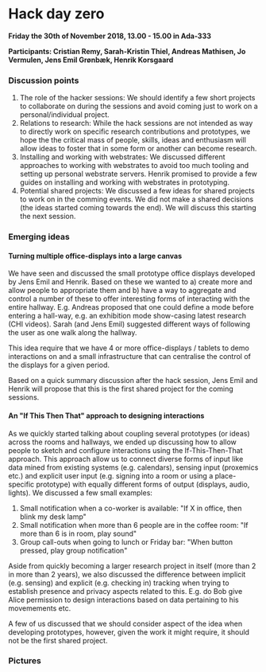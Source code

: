 # Hack day zero
**Friday the 30th of November 2018, 13.00 - 15.00 in Ada-333**

**Participants: Cristian Remy, Sarah-Kristin Thiel, Andreas Mathisen, Jo Vermulen, Jens Emil Grønbæk, Henrik Korsgaard**

### Discussion points
1. The role of the hacker sessions: We should identify a few short projects to collaborate on during the sessions and avoid coming just to work on a personal/individual project. 
2. Relations to research: While the hack sessions are not intended as way to directly work on specific research contributions and prototypes, we hope the the critical mass of people, skills, ideas and enthusiasm will allow ideas to foster that in some form or another can become research.
3. Installing and working with webstrates: We discussed different approaches to working with webstrates to avoid too much tooling and setting up personal webstrate servers. Henrik promised to provide a few guides on installing and working with webstrates in prototyping.
4. Potential shared projects: We discussed a few ideas for shared projects to work on in the comming events. We did not make a shared decisions (the ideas started coming towards the end). We will discuss this starting the next session.

### Emerging ideas

#### Turning multiple office-displays into a large canvas
We have seen and discussed the small prototype office displays developed by Jens Emil and Henrik. Based on these we wanted to a) create more and allow people to appropriate them and b) have a way to aggregate and control a number of these to offer interesting forms of interacting with the entire hallway. E.g. Andreas proposed that one could define a mode before entering a hall-way, e.g. an exhibition mode show-casing latest research (CHI videos). Sarah (and Jens Emil) suggested different ways of following the user as one walk along the hallway.

This idea require that we have 4 or more office-displays / tablets to demo interactions on and a small infrastructure that can centralise the control of the displays for a given period. 

Based on a quick summary discussion after the hack session, Jens Emil and Henrik will propose that this is the first shared project for the coming sessions.

#### An "If This Then That" approach to designing interactions
As we quickly started talking about coupling several prototypes (or ideas) across the rooms and hallways, we ended up discussing how to allow people to sketch and configure interactions using the If-This-Then-That approach. This approach allow us to connect diverse forms of input like data mined from existing systems (e.g. calendars), sensing input (proxemics etc.) and explicit user input (e.g. signing into a room or using a place-specific prototype) with equally different forms of output (displays, audio, lights). We discussed a few small examples:

1. Small notification when a co-worker is available: "If X in office, then blink my desk lamp"
2. Small notification when more than 6 people are in the coffee room: "If more than 6 is in room, play sound"
3. Group call-outs when going to lunch or Friday bar: "When button pressed, play group notification"

Aside from quickly becoming a larger research project in itself (more than 2 in more than 2 years), we also discussed the difference between implicit (e.g. sensing) and explicit (e.g. checking in) tracking when trying to establish presence and privacy aspects related to this. E.g. do Bob give Alice permission to design interactions based on data pertaining to his movemements etc.

A few of us discussed that we should consider aspect of the idea when developing prototypes, however, given the work it might require, it should not be the first shared project.

### Pictures
